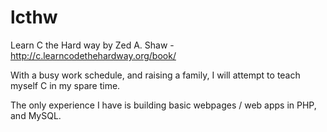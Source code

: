 lcthw
=====

Learn C the Hard way by Zed A. Shaw - http://c.learncodethehardway.org/book/

With a busy work schedule, and raising a family, I will attempt to teach myself C in my spare time.

The only experience I have is building basic webpages / web apps in PHP, and MySQL. 
